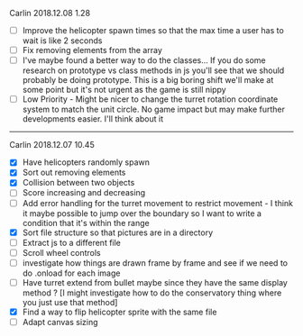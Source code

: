 Carlin 2018.12.08 1.28

- [ ] Improve the helicopter spawn times so that the max time a user has to wait is like 2 seconds
- [ ] Fix removing elements from the array
- [ ] I've maybe found a better way to do the classes... If you do some research on prototype vs class methods in js you'll see that we should probably be doing prototype. This is a big boring shift we'll make at some point but it's not urgent as the game is still nippy
- [ ] Low Priority - Might be nicer to change the turret rotation coordinate system to match the unit circle. No game impact but may make further developments easier. I'll think about it

---
Carlin 2018.12.07 10.45

- [x] Have helicopters randomly spawn
- [x] Sort out removing elements
- [x] Collision between two objects
- [ ] Score increasing and decreasing
- [ ] Add error handling for the turret movement to restrict movement - I think it maybe possible to jump over the boundary so I want to write a condition that it's within the range
- [x] Sort file structure so that pictures are in a directory
- [ ] Extract js to a different file
- [ ] Scroll wheel controls
- [ ] investigate how things are drawn frame by frame and see if we need to do .onload for each image
- [ ] Have turret extend from bullet maybe since they have the same display method ? [I might investigate how to do the conservatory thing where you just use that method]
- [x] Find a way to flip helicopter sprite with the same file
- [ ] Adapt canvas sizing 

